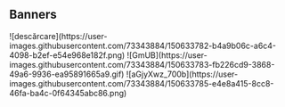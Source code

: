 <h2>Banners</h2>
![descărcare](https://user-images.githubusercontent.com/73343884/150633782-b4a9b06c-a6c4-4098-b2ef-e54e968e182f.png)
![GmUB](https://user-images.githubusercontent.com/73343884/150633783-fb226cd9-3868-49a6-9936-ea95891665a9.gif)
![aGjyXwz_700b](https://user-images.githubusercontent.com/73343884/150633785-e4e8a415-8cc8-46fa-ba4c-0f64345abc86.png)
